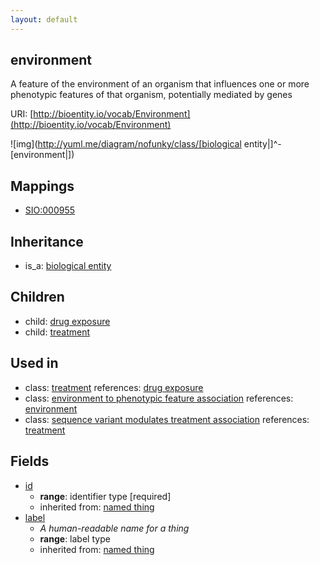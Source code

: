 ```yaml
---
layout: default
---
```


## environment


A feature of the environment of an organism that influences one or more phenotypic features of that organism, potentially mediated by genes

URI: [http://bioentity.io/vocab/Environment](http://bioentity.io/vocab/Environment)


![img](http://yuml.me/diagram/nofunky/class/[biological entity|]^-[environment|])
## Mappings

 * [SIO:000955](http://semanticscience.org/resource/SIO_000955)

## Inheritance

 *  is_a: [biological entity](BiologicalEntity.html)

## Children

 *  child: [drug exposure](DrugExposure.html)
 *  child: [treatment](Treatment.html)

## Used in

 *  class: [treatment](Treatment.html) references: [drug exposure](DrugExposure.html)
 *  class: [environment to phenotypic feature association](EnvironmentToPhenotypicFeatureAssociation.html) references: [environment](Environment.html)
 *  class: [sequence variant modulates treatment association](SequenceVariantModulatesTreatmentAssociation.html) references: [treatment](Treatment.html)

## Fields

 * [id](id.html)
    * __range__: identifier type [required]
    * inherited from: [named thing](NamedThing.html)
 * [label](label.html)
    * _A human-readable name for a thing_
    * __range__: label type
    * inherited from: [named thing](NamedThing.html)
